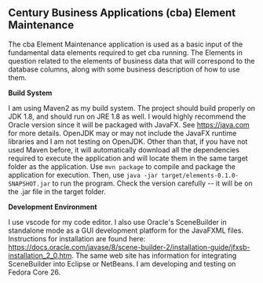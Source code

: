 Century Business Applications (cba) Element Maintenance
---

The cba Element Maintenance application is used as a basic input of the fundamental data elements required to get cba running.  The Elements in question related to the elements of business data that will correspond to the database columns, along with some business description of how to use them.


**Build System**

I am using Maven2 as my build system.  The project should build properly on JDK 1.8, and should run on JRE 1.8 as well.  I would highly recommend the Oracle version since it will be packaged with JavaFX.  See https://java.com for more details.  OpenJDK may or may not include the JavaFX runtime libraries and I am not testing on OpenJDK.  Other than that, if you have not used Maven before, it will automatically download all the dependencies required to execute the application and will locate them in the same target folder as the application.  Use `mvn package` to compile and package the application for execution.  Then, use `java -jar target/elements-0.1.0-SNAPSHOT.jar` to run the program.  Check the version carefully -- it will be on the .jar file in the target folder.


**Development Environment**

I use vscode for my code editor.  I also use Oracle's SceneBuilder in standalone mode as a GUI development platform for the JavaFXML files.  Instructions for installation are found here: https://docs.oracle.com/javase/8/scene-builder-2/installation-guide/jfxsb-installation_2_0.htm.  The same web site has information for integrating SceneBuilder into Eclipse or NetBeans.  I am developing and testing on Fedora Core 26.